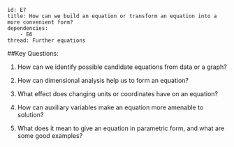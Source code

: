 ````
id: E7
title: How can we build an equation or transform an equation into a more convenient form?
dependencies: 
    - E6
thread: Further equations
````
##Key Questions:

1. How can we identify possible candidate equations from data or a graph?

1. How can dimensional analysis help us to form an equation?

1. What effect does changing units or coordinates have on an equation?

1. How can auxiliary variables make an equation more amenable to solution?

1. What does it mean to give an equation in parametric form, and what are some good examples?
